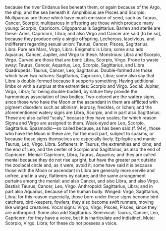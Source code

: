 because the river Eridanus lies beneath them, or again because of the Argo, the ship, and the sea beneath it. Amphibious are Pisces and Scorpio. Multiparous are those which have much emission of seed, such as Taurus, Cancer, Scorpio; multiparous in offspring are those which produce many young: Scorpio, Capricorn. Oligoparous is Sagittarius. Barren and sterile are these: Aries, Capricorn, Libra; and also Virgo and Cancer are said [to be so], because they produce only a single offspring. Lecherous, lascivious, and indifferent regarding sexual union: Taurus, Cancer, Pisces, Sagittarius, Libra. Pure are Mars, Virgo, Libra. Enigmatic is Libra; some also add Aquarius, Cancer, Jupiter, and Virgo to these. Monstrous: Libra and Scorpio, Virgo. Curved are those that are bent: Libra, Scorpio, Virgo. Prone to waste away: Taurus, Cancer, Aquarius, Leo, Scorpio, Sagittarius, and Libra. Quadrupeds: Taurus, Cancer, Leo, Sagittarius. Double-formed are those which have two natures: Sagittarius, Capricorn, Libra; some also say that Libra is double-formed because it supports something. Having additional limbs or with a surplus at the extremities: Scorpio and Virgo. Social: Jupiter, Virgo, Libra; for being double-bodied, by nature they provide the harmonious association of two bodies. Two-colored are the watery signs, since those who have the Moon or the ascendant in them are afflicted with pigment disorders such as albinism, leprosy, freckles, or lichen; and the aforementioned watery signs are Libra, Scorpio, and in part also Sagittarius. These are also called "scaly," because they have scales; for which reason Sigma and Virgo are assigned to them. Weak-eyed are Leo, Scorpio, Sagittarius. Spasmodic—so called because, as has been said (f. 94v), those who have the Moon in these are, for the most part, subject to spasms, or because these signs themselves are especially lively. Epileptic and manic: Taurus, Leo, Virgo, Libra. Softeners: in Taurus, the extremities and loins; and the end of Leo, and the center of Scorpio and Sagittarius, as also the end of Capricorn. Menial: Capricorn, Libra, Taurus, Aquarius; and they are called menial because they do not rise upright, but have the greater part outside the zodiacal circle and, as it were, avoid it; some have said it is because those with the Moon or ascendant in Libra are generally more servile and unfree, and in a way, flatterers by nature; and the same arrangement pertains among the menial: and also Cancer, and also Libra, and also Virgo. Bestial: Taurus, Cancer, Leo, Virgo. Anthropoid: Sagittarius, Libra; and in part also Aquarius, because of the human body. Winged: Virgo, Sagittarius, Libra; for this reason especially, those born under these signs become bird-catchers, bird-keepers, fowlers; they also become swift runners, moving like winged creatures. Vocal signs: Virgo, Virgo, Pisces, Pisces, since they are anthropoid. Some also add Sagittarius. Semivocal: Taurus, Cancer, Leo, Capricorn; for they have a voice, but it is inarticulate and indistinct. Mute: Scorpio, Virgo, Libra; for these do not possess a voice.